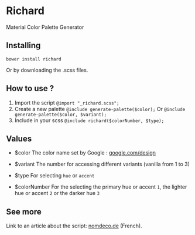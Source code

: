 # Richard
Material Color Palette Generator

## Installing

```shell
bower install richard
```

Or by downloading the .scss files.

## How to use ?

1. Import the script
``@import "_richard.scss";``
2. Create a new palette
``@include generate-palette($color);``
Or
``@include generate-palette($color, $variant);``
3. Include in your scss
``@include richard($colorNumber, $type);``

## Values

* $color 
The color name set by Google : [google.com/design](http://www.google.com/design/spec/style/color.html/)

* $variant
The number for accessing different variants (vanilla from 1 to 3)

* $type 
For selecting ``hue`` or ``accent``

* $colorNumber 
For the selecting the primary hue or accent ``1``, the lighter hue or accent ``2`` or the darker hue ``3``

## See more

Link to an article about the script: [nomdeco.de](http://nomdeco.de/article/front-end/6-material-design-palette-de-couleurs) (French).